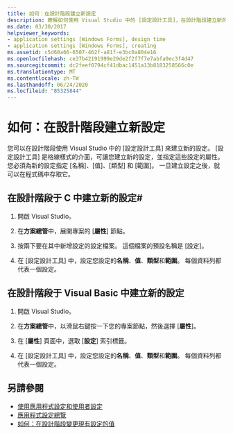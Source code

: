 ```yaml
---
title: 如何：在設計階段建立新設定
description: 瞭解如何使用 Visual Studio 中的 [設定設計工具]，在設計階段建立新的 Windows Forms 設定。
ms.date: 03/30/2017
helpviewer_keywords:
- application settings [Windows Forms], design time
- application settings [Windows Forms], creating
ms.assetid: c5d60a66-6507-462f-a81f-e3bc0a804e16
ms.openlocfilehash: ce37b42191999e29de2f2f7f7e7abfa0ec3f4d47
ms.sourcegitcommit: dc2feef0794cf41dbac1451a13b8183258566c0e
ms.translationtype: MT
ms.contentlocale: zh-TW
ms.lasthandoff: 06/24/2020
ms.locfileid: "85325844"
---
```

# <a name="how-to-create-a-new-setting-at-design-time"></a>如何：在設計階段建立新設定

您可以在設計階段使用 Visual Studio 中的 [設定設計工具] 來建立新的設定。 [設定設計工具] 是格線樣式的介面，可讓您建立新的設定，並指定這些設定的屬性。 您必須為新的設定指定 [名稱]、[值]、[類型] 和 [範圍]。 一旦建立設定之後，就可以在程式碼中存取它。

## <a name="create-a-new-setting-at-design-time-in-c"></a>在設計階段于 C 中建立新的設定\#

1. 開啟 Visual Studio。

2. 在**方案總管**中，展開專案的 [**屬性**] 節點。

3. 按兩下要在其中新增設定的設定檔案。 這個檔案的預設名稱是 [設定]。

4. 在 [設定設計工具] 中，設定您設定的**名稱**、**值**、**類型**和**範圍**。 每個資料列都代表一個設定。

## <a name="create-a-new-setting-at-design-time-in-visual-basic"></a>在設計階段于 Visual Basic 中建立新的設定

1. 開啟 Visual Studio。

2. 在**方案總管**中，以滑鼠右鍵按一下您的專案節點，然後選擇 [**屬性**]。

3. 在 [**屬性**] 頁面中，選取 [**設定**] 索引標籤。

4. 在 [設定設計工具] 中，設定您設定的**名稱**、**值**、**類型**和**範圍**。 每個資料列都代表一個設定。

## <a name="see-also"></a>另請參閱

- [使用應用程式設定和使用者設定](using-application-settings-and-user-settings.md)
- [應用程式設定總覽](application-settings-overview.md)
- [如何：在設計階段變更現有設定的值](how-to-change-the-value-of-an-existing-setting-at-design-time.md)
